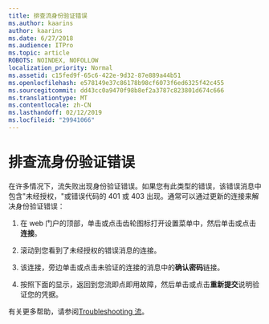 ```yaml
---
title: 排查流身份验证错误
ms.author: kaarins
author: kaarins
ms.date: 6/27/2018
ms.audience: ITPro
ms.topic: article
ROBOTS: NOINDEX, NOFOLLOW
localization_priority: Normal
ms.assetid: c15fed9f-65c6-422e-9d32-87e889a44b51
ms.openlocfilehash: e578149e37c86178b98cf6073f6ed6325f42c455
ms.sourcegitcommit: dd43cc0a9470f98b8ef2a3787c823801d674c666
ms.translationtype: MT
ms.contentlocale: zh-CN
ms.lasthandoff: 02/12/2019
ms.locfileid: "29941066"
---
```

# <a name="troubleshoot-flow-authentication-errors"></a>排查流身份验证错误

在许多情况下，流失败出现身份验证错误。如果您有此类型的错误，该错误消息中包含"未经授权，"或错误代码的 401 或 403 出现。通常可以通过更新的连接来解决身份验证错误：
  
1. 在 web 门户的顶部，单击或点击齿轮图标打开设置菜单中，然后单击或点击**连接**。
    
2. 滚动到您看到了未经授权的错误消息的连接。
    
3. 该连接，旁边单击或点击未验证的连接的消息中的**确认密码**链接。 
    
4. 按照下面的显示，返回到您流即点即用故障，然后单击或点击**重新提交**说明验证您的凭据。
    
有关更多帮助，请参阅[Troubleshooting 流](https://go.microsoft.com/fwlink/?linkid=872110)。
  

